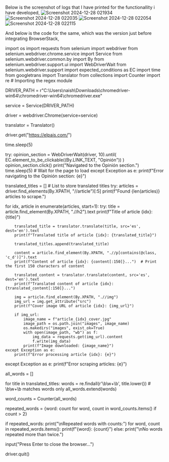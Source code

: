 Below is the screenshot of logs that I have printed for the functionallity i have developed, 
![Screenshot 2024-12-28 021934](https://github.com/user-attachments/assets/4ebb4d4d-6894-4448-bb09-2fc94e62aac4)
![Screenshot 2024-12-28 022035](https://github.com/user-attachments/assets/e7d56d39-61cc-4993-bc22-0ac0883184e2)
![Screenshot 2024-12-28 022054](https://github.com/user-attachments/assets/41aff31f-fa64-4529-9387-259345eebf6c)
![Screenshot 2024-12-28 022115](https://github.com/user-attachments/assets/d48a026f-4ad4-4e57-a904-c14e9b7b11f2)


And below is the code for the same, which was the version just before integrating BrowserStack,

import os import requests from selenium import webdriver from selenium.webdriver.chrome.service import Service from selenium.webdriver.common.by import By from selenium.webdriver.support.ui import WebDriverWait from selenium.webdriver.support import expected_conditions as EC import time from googletrans import Translator from collections import Counter import re # Importing the regex module

DRIVER_PATH = r"C:\Users\naish\Downloads\chromedriver-win64\chromedriver-win64\chromedriver.exe"

service = Service(DRIVER_PATH)

driver = webdriver.Chrome(service=service)

translator = Translator()

driver.get("https://elpais.com/")

time.sleep(5)

try: opinion_section = WebDriverWait(driver, 10).until( EC.element_to_be_clickable((By.LINK_TEXT, "Opinión")) ) opinion_section.click() print("Navigated to the Opinión section.") time.sleep(5) # Wait for the page to load except Exception as e: print(f"Error navigating to the Opinión section: {e}")

translated_titles = [] # List to store translated titles try: articles = driver.find_elements(By.XPATH, "//article")[:5] print(f"Found {len(articles)} articles to scrape.")

for idx, article in enumerate(articles, start=1):
    try:
        title = article.find_element(By.XPATH, ".//h2").text
        print(f"Title of article {idx}: {title}")
        
        translated_title = translator.translate(title, src='es', dest='en').text
        print(f"Translated title of article {idx}: {translated_title}")
        
        translated_titles.append(translated_title)
        
        content = article.find_element(By.XPATH, ".//p[contains(@class, 'c_d')]").text
        print(f"Content of article {idx}: {content[:150]}...")  # Print the first 150 characters of content
        
        translated_content = translator.translate(content, src='es', dest='en').text
        print(f"Translated content of article {idx}: {translated_content[:150]}...")
        
        img = article.find_element(By.XPATH, ".//img")
        img_url = img.get_attribute("src")
        print(f"Cover image URL of article {idx}: {img_url}")
        
        if img_url:
            image_name = f"article_{idx}_cover.jpg"
            image_path = os.path.join("images", image_name)
            os.makedirs("images", exist_ok=True)
            with open(image_path, "wb") as f:
                img_data = requests.get(img_url).content
                f.write(img_data)
            print(f"Image downloaded: {image_name}")
    except Exception as e:
        print(f"Error processing article {idx}: {e}")
except Exception as e: print(f"Error scraping articles: {e}")

all_words = []

for title in translated_titles: words = re.findall(r'\b\w+\b', title.lower()) # \b\w+\b matches words only all_words.extend(words)

word_counts = Counter(all_words)

repeated_words = {word: count for word, count in word_counts.items() if count > 2}

if repeated_words: print("\nRepeated words with counts:") for word, count in repeated_words.items(): print(f"{word}: {count}") else: print("\nNo words repeated more than twice.")

input("Press Enter to close the browser...")

driver.quit()
